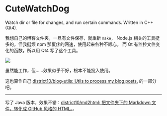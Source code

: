 # CuteWatchDog

Watch dir or file for changes, and run certain commands. Written in C++ (Qt4).

我想自己的博客文件夹，一旦有文件保存，就重新 `make`，
Node.js 相关的工具挺多的，但我挺烦 npm 那蛋疼的网速，使用起来各种不顺心。
而 Qt 有监控文件变化的函数，所以用 Qt4 写了这个工具。

![](http://whudoc.qiniudn.com/2016/2016-07-13_00-56-10.png)

虽然能工作，但……效果似乎不好，根本不能投入使用。

这也算作自己 [district10/blog-utils: Utils to process my blog posts.](https://github.com/district10/blog-utils) 的一部分吧。

---

写了 Java 版本，效果不错：[district10/md2html: 把文件夹下的 Markdown 文件，转化成 GitHub 风格的 HTML。](https://github.com/district10/md2html)。
